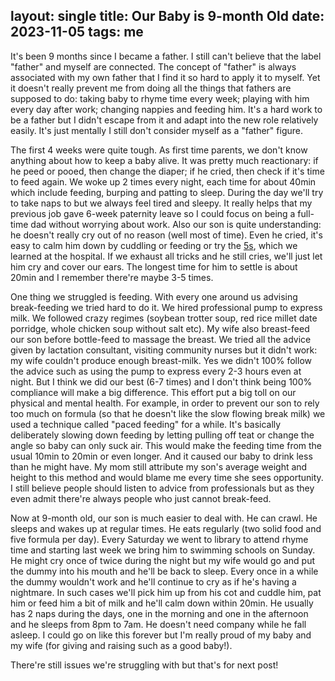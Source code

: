 layout: single
title:  Our Baby is 9-month Old
date:   2023-11-05
tags: me
---
It's been 9 months since I became a father. I still can't believe that the label "father" and myself are connected. The concept of "father" is always associated with my own father that I find it so hard to apply it to myself. Yet it doesn't really prevent me from doing all the things that fathers are supposed to do: taking baby to rhyme time every week; playing with him every day after work; changing nappies and feeding him. It's a hard work to be a father but I didn't escape from it and adapt into the new role relatively easily. It's just mentally I still don't consider myself as a "father" figure.

The first 4 weeks were quite tough. As first time parents, we don't know anything about how to keep a baby alive. It was pretty much reactionary: if he peed or pooed, then change the diaper; if he cried, then check if it's time to feed again. We woke up 2 times every night, each time for about 40min which include feeding, burping and patting to sleep. During the day we'll try to take naps to but we always feel tired and sleepy. It really helps that my previous job gave 6-week paternity leave so I could focus on being a full-time dad without worrying about work. Also our son is quite understanding: he doesn't really cry out of no reason (well most of time). Even he cried, it's easy to calm him down by cuddling or feeding or try the [5s](https://www.happiestbaby.com/blogs/baby/the-5-s-s-for-soothing-babies), which we learned at the hospital. If we exhaust all tricks and he still cries, we'll just let him cry and cover our ears. The longest time for him to settle is about 20min and I remember there're maybe 3-5 times.

One thing we struggled is feeding. With every one around us advising break-feeding we tried hard to do it. We hired professional pump to express milk. We followed crazy regimes (soybean trotter soup, red rice millet date porridge, whole chicken soup without salt etc). My wife also breast-feed our son before bottle-feed to massage the breast. We tried all the advice given by lactation consultant, visiting community nurses but it didn't work: my wife couldn't produce enough breast-milk. Yes we didn't 100% follow the advice such as using the pump to express every 2-3 hours even at night. But I think we did our best (6-7 times) and I don't think being 100% compliance will make a big difference. This effort put a big toll on our physical and mental health. For example, in order to prevent our son to rely too much on formula (so that he doesn't like the slow flowing break milk) we used a technique called "paced feeding" for a while. It's basically deliberately slowing down feeding by letting pulling off teat or change the angle so baby can only suck air. This would make the feeding time from the usual 10min to 20min or even longer. And it caused our baby to drink less than he might have. My mom still attribute my son's average weight and height to this method and would blame me every time she sees opportunity. I still believe people should listen to advice from professionals but as they even admit there're always people who just cannot break-feed.

Now at 9-month old, our son is much easier to deal with. He can crawl. He sleeps and wakes up at regular times. He eats regularly (two solid food and five formula per day). Every Saturday we went to library to attend rhyme time and starting last week we bring him to swimming schools on Sunday. He might cry once of twice during the night but my wife would go and put the dummy into his mouth and he'll be back to sleep. Every once in a while the dummy wouldn't work and he'll continue to cry as if he's having a nightmare. In such cases we'll pick him up from his cot and cuddle him, pat him or feed him a bit of milk and he'll calm down within 20min. He usually has 2 naps during the days, one in the morning and one in the afternoon and he sleeps from 8pm to 7am. He doesn't need company while he fall asleep. I could go on like this forever but I'm really proud of my baby and my wife (for giving and raising such as a good baby!).

There're still issues we're struggling with but that's for next post!
